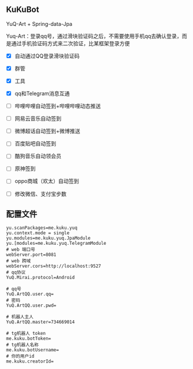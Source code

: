 ## KuKuBot

YuQ-Art + Spring-data-Jpa

Yuq-Art：登录qq号，通过滑块验证码之后，不需要使用手机qq去确认登录，而是通过手机验证码方式来二次验证，比某框架登录方便

- [x] 自动通过QQ登录滑块验证码
- [x] 群管
- [x] 工具
- [x] qq和Telegram消息互通
- [ ] 哔哩哔哩自动签到+哔哩哔哩动态推送
- [ ] 网易云音乐自动签到
- [ ] 微博超话自动签到+微博推送
- [ ] 百度贴吧自动签到
- [ ] 酷狗音乐自动领会员
- [ ] 原神签到
- [ ] oppo商城（欢太）自动签到
- [ ] 修改微信、支付宝步数


## 配置文件
```properties
yu.scanPackages=me.kuku.yuq
yu.context.mode = single
yu.modules=me.kuku.yuq.JpaModule
yu.[modules=me.kuku.yuq.TelegramModule
# web 端口号
webServer.port=8081
# web 跨域
webServer.cors=http://localhost:9527
# qq协议
YuQ.Mirai.protocol=Android

# qq号
YuQ.ArtQQ.user.qq=
# 密码
YuQ.ArtQQ.user.pwd=

# 机器人主人
YuQ.ArtQQ.master=734669014

# tg机器人 token
me.kuku.botToken=
# tg机器人名称
me.kuku.botUsername=
# 你的用户id
me.kuku.creatorId=
```